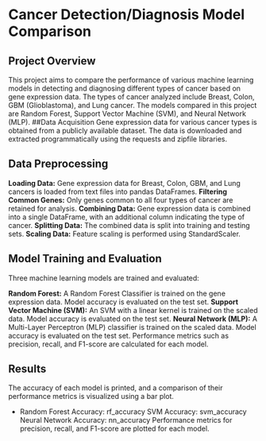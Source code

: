 # Cancer Detection/Diagnosis Model Comparison
## Project Overview
This project aims to compare the performance of various machine learning models in detecting and diagnosing different types of cancer based on gene expression data. The types of cancer analyzed include Breast, Colon, GBM (Glioblastoma), and Lung cancer. The models compared in this project are Random Forest, Support Vector Machine (SVM), and Neural Network (MLP).
##Data Acquisition
Gene expression data for various cancer types is obtained from a publicly available dataset. The data is downloaded and extracted programmatically using the requests and zipfile libraries.

## Data Preprocessing
**Loading Data:** Gene expression data for Breast, Colon, GBM, and Lung cancers is loaded from text files into pandas DataFrames.
**Filtering Common Genes:** Only genes common to all four types of cancer are retained for analysis.
**Combining Data:** Gene expression data is combined into a single DataFrame, with an additional column indicating the type of cancer.
**Splitting Data:** The combined data is split into training and testing sets.
**Scaling Data:** Feature scaling is performed using StandardScaler.

## Model Training and Evaluation
Three machine learning models are trained and evaluated:

**Random Forest:**
A Random Forest Classifier is trained on the gene expression data.
Model accuracy is evaluated on the test set.
**Support Vector Machine (SVM):**
An SVM with a linear kernel is trained on the scaled data.
Model accuracy is evaluated on the test set.
**Neural Network (MLP):**
A Multi-Layer Perceptron (MLP) classifier is trained on the scaled data.
Model accuracy is evaluated on the test set.
Performance metrics such as precision, recall, and F1-score are calculated for each model.

## Results
The accuracy of each model is printed, and a comparison of their performance metrics is visualized using a bar plot.

- Random Forest Accuracy: rf_accuracy
SVM Accuracy: svm_accuracy
Neural Network Accuracy: nn_accuracy
Performance metrics for precision, recall, and F1-score are plotted for each model.
